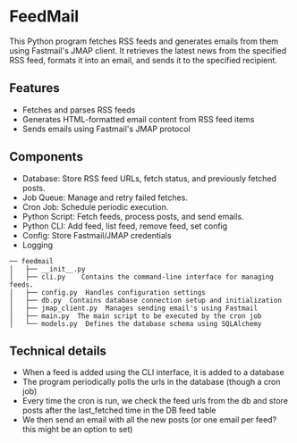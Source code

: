 # FeedMail

This Python program fetches RSS feeds and generates emails from them using Fastmail's JMAP client. It retrieves the latest news from the specified RSS feed, formats it into an email, and sends it to the specified recipient.

## Features

- Fetches and parses RSS feeds
- Generates HTML-formatted email content from RSS feed items
- Sends emails using Fastmail's JMAP protocol

## Components

- Database: Store RSS feed URLs, fetch status, and previously fetched posts.
- Job Queue: Manage and retry failed fetches.
- Cron Job: Schedule periodic execution.
- Python Script: Fetch feeds, process posts, and send emails.
- Python CLI: Add feed, list feed, remove feed, set config
- Config: Store Fastmail/JMAP credentials
- Logging

```
── feedmail
│   ├── __init__.py
│   ├── cli.py    Contains the command-line interface for managing feeds.
│   ├── config.py  Handles configuration settings
│   ├── db.py  Contains database connection setup and initialization
│   ├── jmap_client.py  Manages sending email's using Fastmail
│   ├── main.py  The main script to be executed by the cron job
│   └── models.py  Defines the database schema using SQLAlchemy
```

## Technical details

- When a feed is added using the CLI interface, it is added to a database
- The program periodically polls the urls in the database (though a cron job)
- Every time the cron is run, we check the feed urls from the db and store posts
  after the last_fetched time in the DB feed table
- We then send an email with all the new posts (or one email per feed? this
  might be an option to set)
